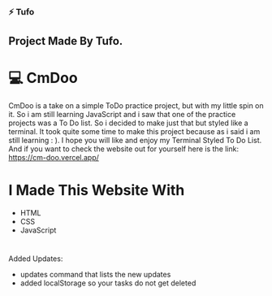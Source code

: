 ### ⚡ Tufo
Project Made By Tufo.
---

# 💻 CmDoo
CmDoo is a take on a simple ToDo practice project, but with my little spin on it. So i am still learning JavaScript and i saw that one of the practice projects was a To Do list. So i decided to make just that but styled like a terminal. It took quite some time to make this project because as i said i am still learning : ). I hope you will like and enjoy my Terminal Styled To Do List. And if you want to check the website out for yourself here is the link: https://cm-doo.vercel.app/

# I Made This Website With

- HTML
- CSS
- JavaScript

#

Added Updates:
- updates command that lists the new updates
- added localStorage so your tasks do not get deleted
